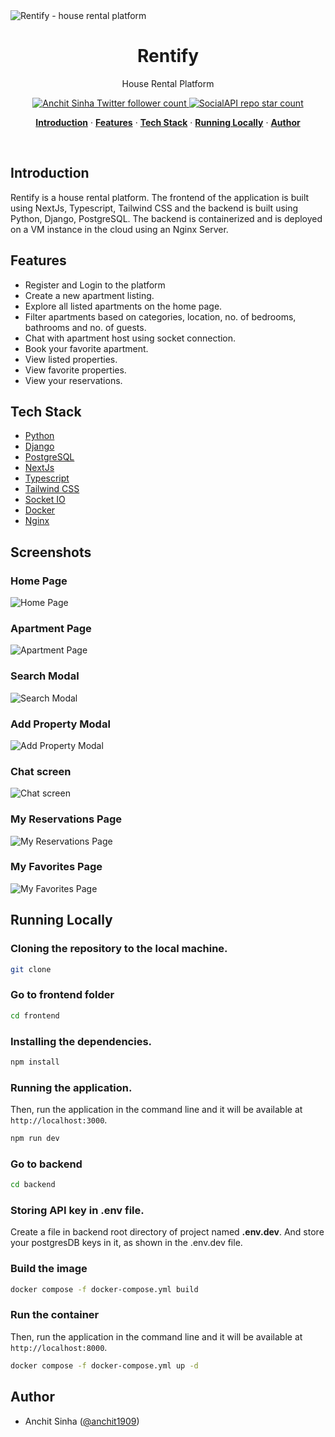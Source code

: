 <img alt="Rentify - house rental platform" src="/frontend/public/1.png">

<h1 align="center">Rentify</h1>

<p align="center">
    House Rental Platform
</p>

<p align="center">
  <a href="https://twitter.com/anchit1909" target="_blank">
    <img src="https://img.shields.io/twitter/follow/anchit1909?style=flat&label=anchit1909&logo=twitter&color=0bf&logoColor=fff" alt="Anchit Sinha Twitter follower count" />
  </a>
  <a href="https://github.com/Anchit1909/rentify-house-rental-django-nextjs" target="_blank">
    <img src="https://img.shields.io/github/stars/Anchit1909/rentify-house-rental-django-nextjs?label=Anchit1909%2FRentify" alt="SocialAPI repo star count" />
  </a>
</p>

<p align="center">
  <a href="#introduction"><strong>Introduction</strong></a> ·
  <a href="#features"><strong>Features</strong></a> ·
  <a href="#tech-stack"><strong>Tech Stack</strong></a> ·
  <a href="#running-locally"><strong>Running Locally</strong></a> ·
  <a href="#author"><strong>Author</strong></a>
</p>
<br/>

## Introduction

Rentify is a house rental platform. The frontend of the application is built using NextJs, Typescript, Tailwind CSS and the backend is built using Python, Django, PostgreSQL. The backend is containerized and is deployed on a VM instance in the cloud using an Nginx Server.

## Features

- Register and Login to the platform
- Create a new apartment listing.
- Explore all listed apartments on the home page.
- Filter apartments based on categories, location, no. of bedrooms, bathrooms and no. of guests.
- Chat with apartment host using socket connection.
- Book your favorite apartment.
- View listed properties.
- View favorite properties.
- View your reservations.

## Tech Stack

- [Python](https://www.python.org/)
- [Django](https://www.djangoproject.com/)
- [PostgreSQL](https://www.postgresql.org/)
- [NextJs](https://nextjs.org/)
- [Typescript](https://www.typescriptlang.org/)
- [Tailwind CSS](https://tailwindcss.com/)
- [Socket IO](https://socket.io/)
- [Docker](https://www.docker.com/)
- [Nginx](https://nginx.org/en/)

## Screenshots

### Home Page

<img alt="Home Page" src="/frontend/public/1.png">

### Apartment Page

<img alt="Apartment Page" src="/frontend/public/7.png">

### Search Modal

<img alt="Search Modal" src="/frontend/public/2.png">

### Add Property Modal

<img alt="Add Property Modal" src="/frontend/public/3.png">

### Chat screen

<img alt="Chat screen" src="/frontend/public/4.png">

### My Reservations Page

<img alt="My Reservations Page" src="/frontend/public/6.png">

### My Favorites Page

<img alt="My Favorites Page" src="/frontend/public/8.png">

## Running Locally

### Cloning the repository to the local machine.

```bash
git clone
```

### Go to frontend folder

```bash
cd frontend
```

### Installing the dependencies.

```bash
npm install
```

### Running the application.

Then, run the application in the command line and it will be available at `http://localhost:3000`.

```bash
npm run dev
```

### Go to backend

```bash
cd backend
```

### Storing API key in .env file.

Create a file in backend root directory of project named **.env.dev**. And store your postgresDB keys in it, as shown in the .env.dev file.

### Build the image

```bash
docker compose -f docker-compose.yml build
```

### Run the container

Then, run the application in the command line and it will be available at `http://localhost:8000`.

```bash
docker compose -f docker-compose.yml up -d
```

## Author

- Anchit Sinha ([@anchit1909](https://twitter.com/anchit1909))
